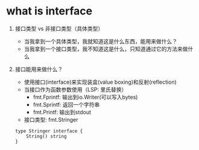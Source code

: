 # what is interface
1. 接口类型 vs 非接口类型（具体类型）
    * 当我拿到一个具体类型，我就知道这是什么东西，能用来做什么？
    * 当我拿到一个接口类型，我不知道这是什么，只知道通过它的方法来做什么

2. 接口能用来做什么？
    * 使用接口(interface)来实现装盒(value boxing)和反射(reflection)
    * 当接口作为函数参数使用（LSP: 里氏替换）
        * fmt.Fprintf: 输出到io.Writer(可以写入bytes)
        * fmt.Sprintf: 返回一个字符串
        * fmt.Printf: 输出到stdout
    * 接口类型: fmt.Stringer
    ```
    type Stringer interface {
        String() string
    }
    ```
